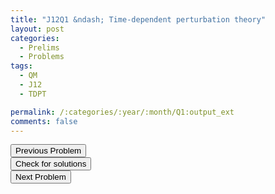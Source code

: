 ```yaml
---
title: "J12Q1 &ndash; Time-dependent perturbation theory"
layout: post
categories:
  - Prelims
  - Problems
tags:
  - QM
  - J12
  - TDPT

permalink: /:categories/:year/:month/Q1:output_ext
comments: false
---
```

<object data="2012J1Q.pdf" type="application/pdf" width="100%" height="500"></object>

<div class='navbar'>
	<div float='left'><button onclick="window.location='E3.html'" >Previous Problem</button></div>
	<div float='center'><button onclick="window.location='https://princetonprelim.com/prelim/27/'">Check for solutions</button></div>
	<div float='right'><button onclick="window.location='Q2.html'" > Next Problem</button></div>
</div>
